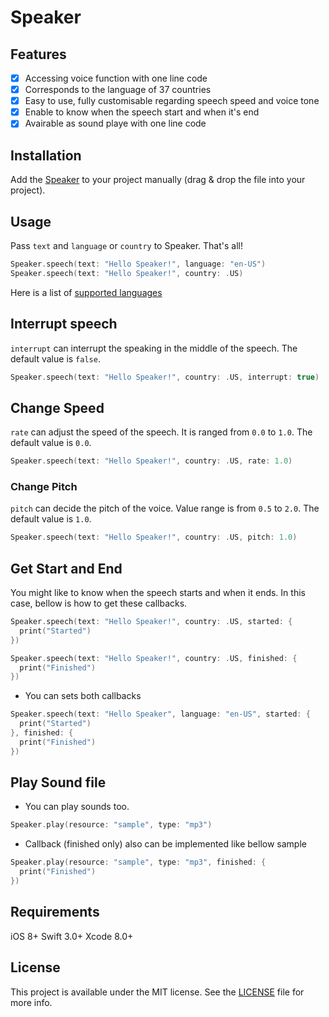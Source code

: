 # Speaker

## Features

- [x] Accessing voice function with one line code
- [x] Corresponds to the language of 37 countries
- [x] Easy to use, fully customisable regarding speech speed and voice tone
- [x] Enable to know when the speech start and when it's end
- [x] Avairable as sound playe with one line code

## Installation

Add the [Speaker](https://github.com/WataruMaeda/speaker/blob/master/Speaker/Speaker.swift) to your project manually (drag & drop the file into your project).

## Usage

Pass `text` and `language` or `country` to Speaker. That's all!

```Swift
Speaker.speech(text: "Hello Speaker!", language: "en-US")
Speaker.speech(text: "Hello Speaker!", country: .US)
```

Here is a list of [supported languages](https://github.com/WataruMaeda/speaker/blob/master/Speaker/Speaker.swift#L147L184)

## Interrupt speech

`interrupt` can interrupt the speaking in the middle of the speech. The default value is `false`.

```Swift
Speaker.speech(text: "Hello Speaker!", country: .US, interrupt: true)
```

## Change Speed

`rate` can adjust the speed of the speech. It is ranged from `0.0` to `1.0`. The default value is `0.0`.

```Swift
Speaker.speech(text: "Hello Speaker!", country: .US, rate: 1.0)
```
### Change Pitch

`pitch` can decide the pitch of the voice. Value range is from `0.5` to `2.0`. The default value is `1.0`.

```Swift
Speaker.speech(text: "Hello Speaker!", country: .US, pitch: 1.0)
```

## Get Start and End

You might like to know when the speech starts and when it ends. In this case, bellow is how to get these callbacks.

```Swift
Speaker.speech(text: "Hello Speaker!", country: .US, started: {
  print("Started")
})
```
```Swift
Speaker.speech(text: "Hello Speaker!", country: .US, finished: {
  print("Finished")
})
```
* You can sets both callbacks

```Swift
Speaker.speech(text: "Hello Speaker", language: "en-US", started: {
  print("Started")
}, finished: {
  print("Finished")
})
```

## Play Sound file

* You can play sounds too. 

```Swift
Speaker.play(resource: "sample", type: "mp3")
```

* Callback (finished only) also can be implemented like bellow sample

```Swift
Speaker.play(resource: "sample", type: "mp3", finished: {
  print("Finished")
})
```

## Requirements

iOS 8+
Swift 3.0+
Xcode 8.0+

## License

This project is available under the MIT license. See the [LICENSE](https://github.com/WataruMaeda/speaker/blob/master/LICENSE) file for more info.
